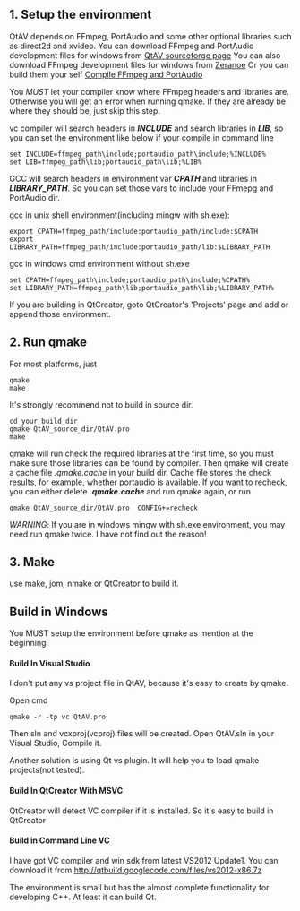 ## 1. Setup the environment

QtAV depends on FFmpeg, PortAudio and some other optional libraries such as direct2d and xvideo.
You can download FFmpeg and PortAudio development files for windows from [QtAV sourceforge page](https://sourceforge.net/projects/qtav/files/depends)
You can also download FFmpeg development files for windows from  [Zeranoe](http://ffmpeg.zeranoe.com/builds)
Or you can build them your self [Compile FFmpeg and PortAudio](https://github.com/wang-bin/QtAV/wiki/Compile-FFmpeg-and-PortAudio)

You *MUST* let your compiler know where FFmpeg headers and libraries are. Otherwise you will get an error when running qmake. If they are already be where they should be, just skip this step.

vc compiler will search headers in __*INCLUDE*__ and search libraries in __*LIB*__, so you can set the environment like below if your compile in command line

    set INCLUDE=ffmpeg_path\include;portaudio_path\include;%INCLUDE%
    set LIB=ffmpeg_path\lib;portaudio_path\lib;%LIB%

GCC will search headers in environment var __*CPATH*__ and libraries in __*LIBRARY_PATH*__. So you can set those vars to include your FFmepg and PortAudio dir.

gcc in unix shell environment(including mingw with sh.exe):

    export CPATH=ffmpeg_path/include:portaudio_path/include:$CPATH
    export LIBRARY_PATH=ffmpeg_path/include:portaudio_path/lib:$LIBRARY_PATH

gcc in windows cmd environment without sh.exe

    set CPATH=ffmpeg_path\include;portaudio_path\include;%CPATH%
    set LIBRARY_PATH=ffmpeg_path\lib;portaudio_path\lib;%LIBRARY_PATH%

If you are building in QtCreator, goto QtCreator's 'Projects' page and add or append those environment.

## 2. Run qmake

For most platforms, just

    qmake
    make

It's strongly recommend not to build in source dir.  

    cd your_build_dir
    qmake QtAV_source_dir/QtAV.pro
    make

qmake will run check the required libraries at the first time, so you must make sure those libraries can be found by compiler.
Then qmake will create a cache file _.qmake.cache_ in your build dir. Cache file stores the check results, for example, whether portaudio is available. If you want to recheck, you can either delete _**.qmake.cache**_ and run qmake again, or run

    qmake QtAV_source_dir/QtAV.pro  CONFIG+=recheck


_WARNING_: If you are in windows mingw with sh.exe environment, you may need run qmake twice. I have not find out the reason!

## 3. Make

use make, jom, nmake or QtCreator to build it.



## Build in Windows

You MUST setup the environment before qmake as mention at the beginning.

#### Build In Visual Studio

I don't put any vs project file in QtAV, because it's easy to create by qmake.  

Open cmd

    qmake -r -tp vc QtAV.pro

Then sln and vcxproj(vcproj) files will be created. Open QtAV.sln in your Visual Studio, Compile it. 

Another solution is using Qt vs plugin. It will help you to load qmake projects(not tested).

#### Build In QtCreator With MSVC

QtCreator will detect VC compiler if it is installed. So it's easy to build in QtCreator


#### Build in Command Line VC

I have got VC compiler and win sdk from latest VS2012 Update1. You can download it from http://qtbuild.googlecode.com/files/vs2012-x86.7z

The environment is small but has the almost complete functionality for developing C++. At least it can build Qt.
